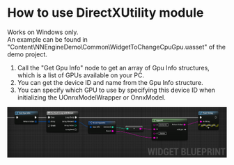 # How to use DirectXUtility module

Works on Windows only.  
An example can be found in "Content\NNEngineDemo\Common\WidgetToChangeCpuGpu.uasset" of the demo project.  

1. Call the "Get Gpu Info" node to get an array of Gpu Info structures, which is a list of GPUs available on your PC.
2. You can get the device ID and name from the Gpu Info structure.
3. You can specify which GPU to use by specifying this device ID when initializing the UOnnxModelWrapper or OnnxModel.

![Get GPU Info](images/GetGpuInfo.png)